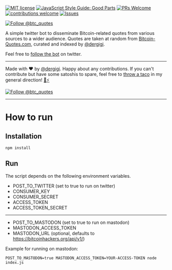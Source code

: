 [![MIT license](http://img.shields.io/badge/license-MIT-brightgreen.svg)](http://opensource.org/licenses/MIT)
[![JavaScript Style Guide: Good Parts](https://img.shields.io/badge/code%20style-goodparts-brightgreen.svg?style=flat)](https://github.com/dwyl/goodparts "JavaScript The Good Parts")
[![PRs Welcome](https://img.shields.io/badge/PRs-welcome-brightgreen.svg)](http://makeapullrequest.com)
[![contributions welcome](https://img.shields.io/badge/contributions-welcome-brightgreen.svg?style=flat)](https://github.com/dwyl/goodparts/issues)
[![Issues](http://img.shields.io/github/issues/dergigi/btc-quotes-bot.svg)](https://github.com/dergigi/btc-quotes-bot/issues)

[![Follow @btc_quotes](https://img.shields.io/twitter/follow/btc_quotes.svg?style=social&logo=twitter)](https://twitter.com/intent/follow?screen_name=btc_quotes)

A simple twitter bot to disseminate Bitcoin-related quotes from various sources to a wider audience. Quotes are taken at random from [Bitcoin-Quotes.com](https://www.bitcoin-quotes.com/), curated and indexed by [@dergigi](https://twitter.com/dergigi).

Feel free to [follow the bot](https://twitter.com/intent/follow?screen_name=btc_quotes) on twitter.

---

Made with ❤️ by [@dergigi](https://github.com/dergigi/). Happy about any contributions. If you can't contribute but have some satoshis to spare, feel free to [throw a taco](https://tippin.me/@dergigi) in my general direction! [🌮⚡️](https://tippin.me/@dergigi)

[![Follow @btc_quotes](https://img.shields.io/twitter/follow/btc_quotes.svg?style=social&logo=twitter)](https://twitter.com/intent/follow?screen_name=btc_quotes)

---

# How to run

## Installation
`npm install`

## Run

The script depends on the following environment variables.

- POST_TO_TWITTER (set to true to run on twitter)
- CONSUMER_KEY
- CONSUMER_SECRET
- ACCESS_TOKEN
- ACCESS_TOKEN_SECRET
---
- POST_TO_MASTODON (set to true to run on mastodon)
- MASTODON_ACCESS_TOKEN
- MASTODON_URL (optional, defaults to https://bitcoinhackers.org/api/v1/)


Example for running on mastodon:

`POST_TO_MASTODON=true MASTODON_ACCESS_TOKEN=YOUR-ACCESS-TOKEN node index.js `


